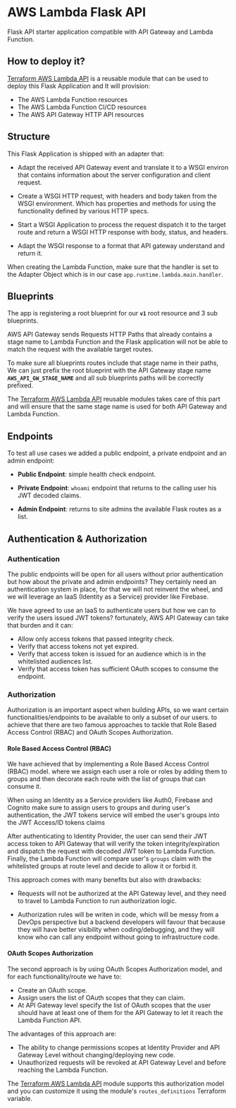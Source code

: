 # AWS Lambda Flask API

Flask API starter application compatible with API Gateway and Lambda Function.


## How to deploy it?

[Terraform AWS Lambda API](https://github.com/obytes/terraform-aws-lambda-api) is a reusable module that can be used to 
deploy this Flask Application and It will provision:

- The AWS Lambda Function resources
- The AWS Lambda Function CI/CD resources
- The AWS API Gateway HTTP API resources

## Structure

This Flask Application is shipped with an adapter that:

- Adapt the received API Gateway event and translate it to a WSGI environ that contains information about the server
  configuration and client request.

- Create a WSGI HTTP request, with headers and body taken from the WSGI environment. Which has properties and methods
  for using the functionality defined by various HTTP specs.

- Start a WSGI Application to process the request dispatch it to the target route and return a WSGI HTTP response with
  body, status, and headers.

- Adapt the WSGI response to a format that API gateway understand and return it.

When creating the Lambda Function, make sure that the handler is set to the Adapter Object which is in our case 
`app.runtime.lambda.main.handler`.

## Blueprints

The app is registering a root blueprint for our **`v1`** root resource and 3 sub blueprints.

AWS API Gateway sends Requests HTTP Paths that already contains a stage name to Lambda Function and the Flask 
application will not be able to match the request with the available target routes.

To make sure all blueprints routes include that stage name in their paths, We can just prefix the root blueprint with 
the API Gateway stage name **`AWS_API_GW_STAGE_NAME`** and all sub blueprints paths will be correctly prefixed.

The [Terraform AWS Lambda API](https://github.com/obytes/terraform-aws-lambda-api) reusable modules takes care 
of this part and will ensure that the same stage name is used for both API Gateway and Lambda Function.

## Endpoints

To test all use cases we added a public endpoint, a private endpoint and an admin endpoint:

- **Public Endpoint**: simple health check endpoint.
  
- **Private Endpoint**: `whoami` endpoint that returns to the calling user his JWT decoded claims.

- **Admin Endpoint**: returns to site admins the available Flask routes as a list.

## Authentication & Authorization

### Authentication

The public endpoints will be open for all users without prior authentication but how about the private and admin
endpoints? They certainly need an authentication system in place, for that we will not reinvent the wheel, and we will
leverage an IaaS (Identity as a Service) provider like Firebase.

We have agreed to use an IaaS to authenticate users but how we can to verify the users issued JWT tokens? fortunately,
AWS API Gateway can take that burden and it can:

- Allow only access tokens that passed integrity check.
- Verify that access tokens not yet expired.
- Verify that access token is issued for an audience which is in the whitelisted audiences list.
- Verify that access token has sufficient OAuth scopes to consume the endpoint.

### Authorization

Authorization is an important aspect when building APIs, so we want certain functionalities/endpoints to be available to
only a subset of our users. to achieve that there are two famous approaches to tackle that Role Based Access Control 
(RBAC) and OAuth Scopes Authorization.

#### Role Based Access Control (RBAC)

We have achieved that by implementing a Role Based Access Control (RBAC) model. where we assign each user a role or
roles by adding them to groups and then decorate each route with the list of groups that can consume it.

When using an Identity as a Service providers like Auth0, Firebase and Cognito make sure to assign users to groups and
during user's authentication, the JWT tokens service will embed the user's groups into the JWT Access/ID tokens claims

After authenticating to Identity Provider, the user can send their JWT access token to API Gateway that will verify the 
token integrity/expiration and dispatch the request with decoded JWT token to Lambda Function. Finally, the Lambda 
Function will compare user's `groups` claim with the whitelisted groups at route level and decide to allow it or 
forbid it.

This approach comes with many benefits but also with drawbacks:

- Requests will not be authorized at the API Gateway level, and they need to travel to Lambda Function to run
  authorization logic.

- Authorization rules will be writen in code, which will be messy from a DevOps perspective but a backend developers
  will favour that because they will have better visibility when coding/debugging, and they will know who can call any
  endpoint without going to infrastructure code.

#### OAuth Scopes Authorization

The second approach is by using OAuth Scopes Authorization model, and for each functionality/route we have to:

- Create an OAuth scope.
- Assign users the list of OAuth scopes that they can claim.
- At API Gateway level specify the list of OAuth scopes that the user should have at least one of them for the API
  Gateway to let it reach the Lambda Function API.

The advantages of this approach are:

- The ability to change permissions scopes at Identity Provider and API Gateway Level without changing/deploying new 
  code.
- Unauthorized requests will be revoked at API Gateway Level and before reaching the Lambda Function.

The [Terraform AWS Lambda API](https://github.com/obytes/terraform-aws-lambda-api) module supports this authorization 
model and you can customize it using the module's `routes_definitions` Terraform variable.
